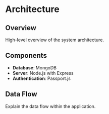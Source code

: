 # Architecture

## Overview
High-level overview of the system architecture.

## Components
- **Database**: MongoDB
- **Server**: Node.js with Express
- **Authentication**: Passport.js

## Data Flow
Explain the data flow within the application.
